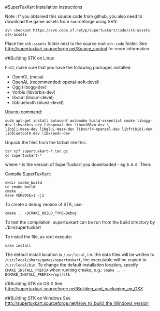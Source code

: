 #SuperTuxKart Installation Instructions

Note : If you obtained this source code from github, you also need to download the game assets from sourceforge using SVN.

`svn checkout https://svn.code.sf.net/p/supertuxkart/code/stk-assets stk-assets`

Place the `stk-assets` folder next to the source root `stk-code` folder.
See <http://supertuxkart.sourceforge.net/Source_control> for more information


##Building STK on Linux

First, make sure that you have the following packages installed:

  * OpenGL (mesa)
  * OpenAL (recommended: openal-soft-devel)
  * Ogg    (libogg-dev)
  * Vorbis (libvorbis-dev)
  * libcurl (libcurl-devel)
  * libbluetooth (bluez-devel)

Ubuntu command:

```
sudo apt-get install autoconf automake build-essential cmake libogg-dev libvorbis-dev libopenal-dev libxxf86vm-dev \
libgl1-mesa-dev libglu1-mesa-dev libcurl4-openssl-dev libfribidi-dev libbluetooth-dev libxrandr-dev
```
  
Unpack the files from the tarball like this:

```
tar xzf supertuxkart-*.tar.gz
cd supertuxkart-*
```

where `*` is the version of SuperTuxkart you downloaded - eg `0.8.0`. Then:


Compile SuperTuxKart:

```
mkdir cmake_build
cd cmake_build
cmake ..
make VERBOSE=1 -j2
```

To create a debug version of STK, use:

`cmake .. -DCMAKE_BUILD_TYPE=Debug`

To test the compilation, supertuxkart can be run from the build
directory by ./bin/supertuxkart 

To install the file, as root execute:

`make install`

The default install location is `/usr/local`, i.e. the data files will
be written to `/usr/local/share/games/supertuxkart`, the executable
will be copied to `/usr/local/bin`. To change the default installation
location, specify `CMAKE_INSTALL_PREFIX` when running cmake, e.g.:
`cmake .. -DCMAKE_INSTALL_PREFIX=/opt/stk`

  
##Building STK on OS X
See <http://supertuxkart.sourceforge.net/Building_and_packaging_on_OSX>


##Building STK on Windows
See <http://supertuxkart.sourceforge.net/How_to_build_the_Windows_version>
